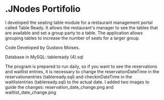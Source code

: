 # .JNodes Portifolio

I developed the seating table module for a restaurant management portal called Table Ready. It allows the restaurant's manager to see the tables that are available and set a group party to a table. The application allows grouping tables to increase the number of seats for a larger group.

Code Developed by Gustavo Moises.

Database in MySQL: tableready (4).sql

The program is prepared to run daily, so if you want to see the reservations and waitlist entries, it is necessary to change the reservationDateTime in the reservationentries (tableready.sql) and checkinDateTime in the waitlistentries (tableready.sql) to the actual date.  I added two images to guide the changes: reservation_date_change.png and waitlist_date_change.png

